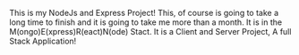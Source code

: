 This is my NodeJs and Express Project! This, of course is going to take a long time to finish and it is going to take me more than a month. It is in the M(ongo)E(xpress)R(eact)N(ode) Stact. It is a Client and Server Project, A full Stack Application!
